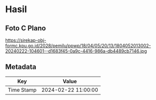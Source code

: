 # Hasil

## Foto C Plano

https://sirekap-obj-formc.kpu.go.id/2028/pemilu/ppwp/18/04/05/20/13/1804052013002-20240222-104601--d1683f45-0a9c-4416-986a-db4489cb7146.jpg


## Metadata

| Key        | Value               |
| ---------- | ------------------- |
| Time Stamp | 2024-02-22 11:00:00 |



